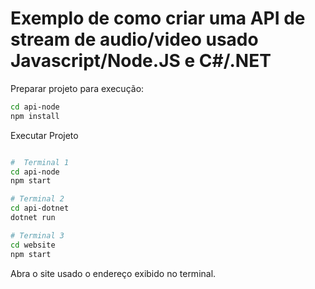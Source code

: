# Exemplo de como criar uma API de stream de audio/video usado **Javascript/Node.JS** e **C#/.NET**

Preparar projeto para execução:
```bash
cd api-node
npm install
```

Executar Projeto
```bash

#  Terminal 1
cd api-node
npm start

# Terminal 2
cd api-dotnet
dotnet run

# Terminal 3
cd website
npm start
```

Abra o site usado o endereço exibido no terminal.